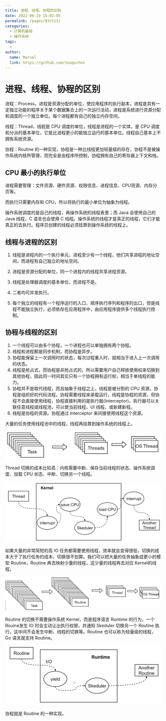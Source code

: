 ```yaml
---
title: 进程、线程、协程的区别
date: 2022-08-19 15:02:05
permalink: /pages/83c513/
categories:
  - 计算机基础
  - 操作系统
tags:
  - 
author: 
  name: Marvel
  link: https://github.com/zouquchen
---
```

# 进程、线程、协程的区别

进程：Process，进程是资源分配的单位，使应用程序的执行副本，进程是具有一定独立功能的程序关于某个数据集合上的一次运行活动，进程是系统进行资源分配和调度的一个独立单位。每个进程都有自己的独立内存空间。

线程：Thread，线程是 CPU 调度的单位，线程是进程的一个实体，是 CPU 调度和分派的基本单位，它是比进程更小的能独立运行的基本单位。线程自己基本上不拥有系统资源。

协程：Routine 的一种实现，协程是一种比线程更加轻量级的存在，协程不是被操作系统内核所管理，而完全是由程序所控制，协程拥有自己的寄存器上下文和栈。

## CPU 最小的执行单位

进程需要管理：文件资源、硬件资源、权限信息、进程信息、CPU资源、内存分页等。

而执行只需要内存和 CPU，所以将执行的最小单位为抽象为线程。

操作系统调度的是自己的线程，再操作系统的线程表里；而 Java 会使用自己的 Java 线程，C 语言也会使用 C 线程。操作系统的线程才是真正的线程，它们才能真正的去执行。程序员创建的线程必须挂靠到操作系统的线程上。

## 线程与进程的区别

1. 线程是进程内的一个执行单元，进程至少有一个线程，他们共享进程的地址空间，而进程有自己独立的地址空间。

2. 进程是资源分配的单位，同一个进程内的线程共享进程资源。
3. 线程是处理器调度的基本单位，而进程不是。
4. 二者均可并发执行。
5. 每个独立的线程有一个程序运行的入口、顺序执行序列和程序的出口，但是线程不能独立执行，必须依存在应用程序中，由应用程序提供多个线程执行控制。

## 协程与线程的区别

1. 一个线程可以由多个协程，一个进程也可以单独拥有两个协程。
2. 线程和进程都是同步机制，而协程是异步。
3. 协程能保留上一次调用时的状态，每次过程重入时，就相当于进入上一次调用的状态。
4. 线程是抢占式，而协程是非抢占式的，所以需要用户自己释放使用权来切换到其他协程，因此同一时间其实只有一个协程拥有运行权，相当于单线程的能力。
5. 协程并不是取代线程，而且抽象于线程之上，线程是被分割的 CPU 资源，协程是组织好的代码流程，协程需要线程来承载运行，线程是协程的资源，但协程不会直接使用线程，协程直接利用的是执行器(Interceptor)，执行器可以关联任意线程或线程池，可以使当前线程，UI 线程，或新建新程。
6. 线程是协程的资源。协程通过 Interceptor 来间接使用线程这个资源。

大量的任务使用线程池中的线程，线程再挂靠到操作系统的线程上。

![image-20220819161958800](https://raw.githubusercontent.com/zouquchen/Images/main/imgs2022/Task-Threads-OsThread.png)



Thread 切换的成本比较高：内核需要中断、保存当前线程的状态、操作系统调度、加载 CPU 状态、中断、切换另一个线程。

<img src="https://raw.githubusercontent.com/zouquchen/Images/main/imgs2022/Kernel-Thread.png" alt="image-20220819153427074" style="zoom:50%;" />

如果大量的非常简短的高 IO 任务都需要使用线程，效率就会变得很低，切换的成本大于了执行任务的成本，切换很不划算。我们可以把大量的任务抽象成更小的模型 Routine，Routine 再去映射少量的线程，这少量的线程再去对应 Kernel的线程。

![image-20220819162047956](https://raw.githubusercontent.com/zouquchen/Images/main/imgs2022/Task-Routine-Threads-OsThread.png)

Routine 的切换不需要操作系统 Kernel，而是程序语言 Runtime 的行为，一个 Rouine发生 IO 时会主动让出执行权限，并通知 Skeduler 切换另一个 Routine 执行。这中间不会发生中断、线程的切换等。Routine 也可以称为轻量级的线程，Go 语言就支持 Routine。

<img src="https://raw.githubusercontent.com/zouquchen/Images/main/imgs2022/Kernel-Routine.png" alt="image-20220819153606638" style="zoom:50%;" />

协程就是 Routine 的一种实现。